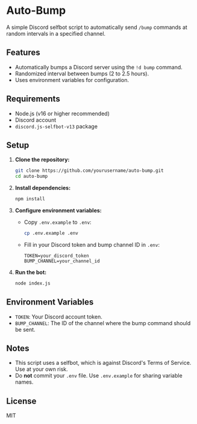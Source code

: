 # Auto-Bump

A simple Discord selfbot script to automatically send `/bump` commands at random intervals in a specified channel.

## Features

- Automatically bumps a Discord server using the `!d bump` command.
- Randomized interval between bumps (2 to 2.5 hours).
- Uses environment variables for configuration.

## Requirements

- Node.js (v16 or higher recommended)
- Discord account
- `discord.js-selfbot-v13` package

## Setup

1. **Clone the repository:**
   ```sh
   git clone https://github.com/yourusername/auto-bump.git
   cd auto-bump
   ```

2. **Install dependencies:**
   ```sh
   npm install
   ```

3. **Configure environment variables:**
   - Copy `.env.example` to `.env`:
     ```sh
     cp .env.example .env
     ```
   - Fill in your Discord token and bump channel ID in `.env`:
     ```
     TOKEN=your_discord_token
     BUMP_CHANNEL=your_channel_id
     ```

4. **Run the bot:**
   ```sh
   node index.js
   ```

## Environment Variables

- `TOKEN`: Your Discord account token.
- `BUMP_CHANNEL`: The ID of the channel where the bump command should be sent.

## Notes

- This script uses a selfbot, which is against Discord's Terms of Service. Use at your own risk.
- Do **not** commit your `.env` file. Use `.env.example` for sharing variable names.

## License

MIT
